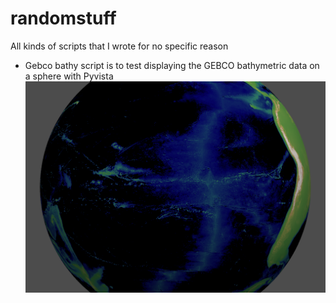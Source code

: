 # randomstuff
All kinds of scripts that I wrote for no specific reason

* Gebco bathy script is to test displaying the GEBCO bathymetric data on a sphere with Pyvista
![](Screenshot%20from%202020-12-31%2016-59-13.png)
